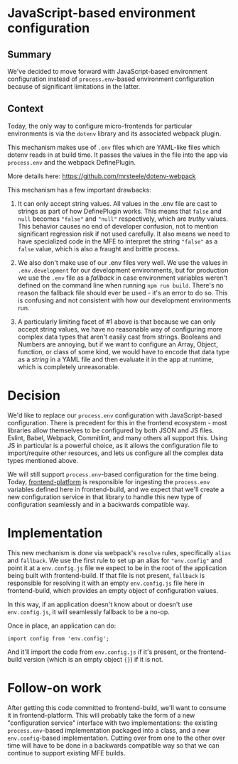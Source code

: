 # JavaScript-based environment configuration

## Summary

We've decided to move forward with JavaScript-based environment configuration instead of `process.env`-based environment configuration because of significant limitations in the latter.

## Context

Today, the only way to configure micro-frontends for particular environments is via the `dotenv` library and its associated webpack plugin.

This mechanism makes use of `.env` files which are YAML-like files which dotenv reads in at build time.  It passes the values in the file into the app via `process.env` and the webpack DefinePlugin.

More details here: https://github.com/mrsteele/dotenv-webpack

This mechanism has a few important drawbacks:

1. It can only accept string values.  All values in the .env file are cast to strings as part of how DefinePlugin works.  This means that `false` and `null` becomes `"false"` and `"null"` respectively, which are _truthy_ values.  This behavior causes no end of developer confusion, not to mention significant regression risk if not used carefully.  It also means we need to have specialized code in the MFE to interpret the string `"false"` as a `false` value, which is also a fraught and brittle process.

2. We also don't make use of our .env files very well.  We use the values in `.env.development` for our development environments, but for production we use the `.env` file as a _fallback_ in case environment variables weren't defined on the command line when running `npm run build`.  There's no reason the fallback file should ever be used - it's an error to do so.  This is confusing and not consistent with how our development environments run.

3. A particularly limiting facet of #1 above is that because we can only accept string values, we have no reasonable way of configuring more complex data types that aren't easily cast from strings.  Booleans and Numbers are annoying, but if we want to configure an Array, Object, function, or class of some kind, we would have to encode that data type as a _string_ in a YAML file and then evaluate it in the app at runtime, which is completely unreasonable.

# Decision

We'd like to replace our `process.env` configuration with JavaScript-based configuration.  There is precedent for this in the frontend ecosystem - most libraries allow themselves to be configured by both JSON and JS files.  Eslint, Babel, Webpack, Commitlint, and many others all support this.  Using JS in particular is a powerful choice, as it allows the configuration file to import/require other resources, and lets us configure all the complex data types mentioned above.

We will still support `process.env`-based configuration for the time being.  Today, [frontend-platform](https://github.com/edx/frontend-platform) is responsible for ingesting the `process.env` variables defined here in frontend-build, and we expect that we'll create a new configuration service in that library to handle this new type of configuration seamlessly and in a backwards compatible way.

# Implementation

This new mechanism is done via webpack's `resolve` rules, specifically `alias` and `fallback`.  We use the first rule to set up an alias for `"env.config"` and point it at a `env.config.js` file we expect to be in the root of the application being built with frontend-build.  If that file is not present, `fallback` is responsible for resolving it with an empty `env.config.js` file here in frontend-build, which provides an empty object of configuration values.

In this way, if an application doesn't know about or doesn't use `env.config.js`, it will seamlessly fallback to be a no-op.

Once in place, an application can do:

```
import config from 'env.config';
```

And it'll import the code from `env.config.js` if it's present, or the frontend-build version (which is an empty object `{}`) if it is not.

# Follow-on work

After getting this code committed to frontend-build, we'll want to consume it in frontend-platform.  This will probably take the form of a new "configuration service" interface with two implementations: the existing `process.env`-based implementation packaged into a class, and a new `env.config`-based implementation.  Cutting over from one to the other over time will have to be done in a backwards compatible way so that we can continue to support existing MFE builds.
